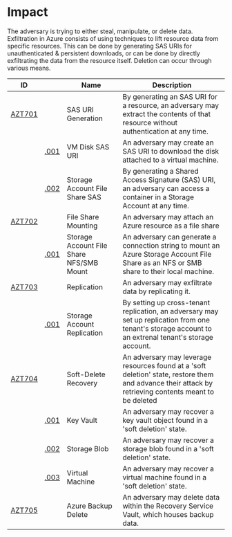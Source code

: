 # Impact

The adversary is trying to either steal, manipulate, or delete data. Exfiltration in Azure consists of using techniques to lift resource data from specific resources. This can be done by generating SAS URIs for unauthenticated & persistent downloads, or can be done by directly exfiltrating the data from the resource itself. Deletion can occur through various means.

|ID                        |                         |Name                                                                          |Description                                       |
|--------------------------|-------------------------------|------------------------------------------------------------------------------|--------------------------------------------------|
|[AZT701](AZT701/AZT701.md)   |                               |SAS URI Generation                                                            |By generating an SAS URI for a resource, an adversary may extract the contents of that resource without authentication at any time.|
|                          |[.001](AZT701/AZT701-1.md)     |VM Disk SAS URI                                                               |An adversary may create an SAS URI to download the disk attached to a virtual machine.|
|                          |[.002](AZT701/AZT701-2.md)     |Storage Account File Share SAS                                                |By generating a Shared Access Signature (SAS) URI, an adversary can access a container in a Storage Account at any time.|
|[AZT702](AZT702/AZT702-1.md)|                               |File Share Mounting                                                           |An adversary may attach an Azure resource as a file share|
|                          |[.001](AZT702/AZT702-1.md)     |Storage Account File Share NFS/SMB Mount                                      |An adversary can generate a connection string to mount an Azure Storage Account File Share as an NFS or SMB share to their local machine.|
|[AZT703](AZT703/AZT703-1.md)|                               |Replication                                                           |An adversary may exfiltrate data by replicating it.|
|                          |[.001](AZT703/AZT703-1.md)     |Storage Account Replication                                     |By setting up cross-tenant replication, an adversary may set up replication from one tenant's storage account to an extrenal tenant's storage account.|
|[AZT704](AZT704/AZT704.md)|                               |Soft-Delete Recovery                                                          |An adversary may leverage resources found at a 'soft deletion' state, restore them and advance their attack by retrieving contents meant to be deleted|
|                          |[.001](AZT704/AZT704-1.md)     |Key Vault                                    |An adversary may recover a key vault object found in a 'soft deletion' state.|
|                          |[.002](AZT704/AZT704-2.md)     |Storage Blob                                    |An adversary may recover a storage blob found in a 'soft deletion' state.|
|                          |[.003](AZT704/AZT704-3.md)     |Virtual Machine                                |An adversary may recover a virtual machine found in a 'soft deletion' state.|
|[AZT705](AZT705/AZT705.md)|                               |Azure Backup Delete                                                          |An adversary may delete data within the Recovery Service Vault, which houses backup data.|
